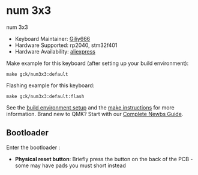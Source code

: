 # num 3x3

num 3x3

* Keyboard Maintainer: [Giliy666](https://github.com/Giliy666)
* Hardware Supported: rp2040, stm32f401
* Hardware Availability: [aliexpress](https://aliexpress.ru/)

Make example for this keyboard (after setting up your build environment):

    make gck/num3x3:default

Flashing example for this keyboard:

    make gck/num3x3:default:flash

See the [build environment setup](getting_started_build_tools) and the [make instructions](getting_started_make_guide) for more information. Brand new to QMK? Start with our [Complete Newbs Guide](newbs).

## Bootloader

Enter the bootloader :

* **Physical reset button**: Briefly press the button on the back of the PCB - some may have pads you must short instead

